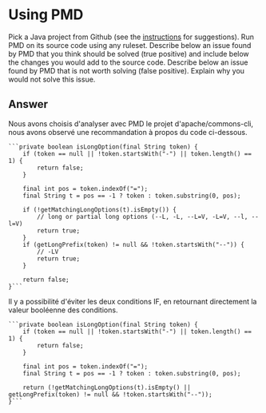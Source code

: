 # Using PMD

Pick a Java project from Github (see the [instructions](../sujet.md) for suggestions). Run PMD on its source code using any ruleset. Describe below an issue found by PMD that you think should be solved (true positive) and include below the changes you would add to the source code. Describe below an issue found by PMD that is not worth solving (false positive). Explain why you would not solve this issue.

## Answer

Nous avons choisis d'analyser avec PMD le projet d'apache/commons-cli, nous avons observé une recommandation à propos du code ci-dessous.

    ```private boolean isLongOption(final String token) {
        if (token == null || !token.startsWith("-") || token.length() == 1) {
            return false;
        }

        final int pos = token.indexOf("=");
        final String t = pos == -1 ? token : token.substring(0, pos);

        if (!getMatchingLongOptions(t).isEmpty()) {
            // long or partial long options (--L, -L, --L=V, -L=V, --l, --l=V)
            return true;
        }
        if (getLongPrefix(token) != null && !token.startsWith("--")) {
            // -LV
            return true;
        }

        return false;
    }```

Il y a possibilité d'éviter les deux conditions IF, en retournant directement la valeur booléenne des conditions.

    ```private boolean isLongOption(final String token) {
        if (token == null || !token.startsWith("-") || token.length() == 1) {
            return false;
        }

        final int pos = token.indexOf("=");
        final String t = pos == -1 ? token : token.substring(0, pos);

        return (!getMatchingLongOptions(t).isEmpty() || getLongPrefix(token) != null && !token.startsWith("--"));
    }```
